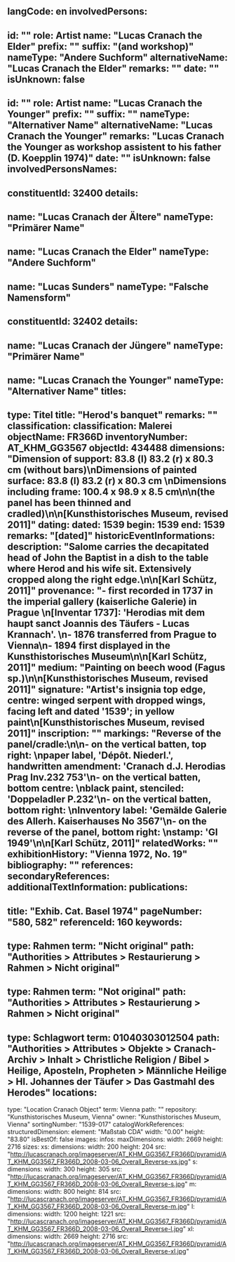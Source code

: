 langCode: en
involvedPersons: 
 - 
   id: ""
  role: Artist
  name: "Lucas Cranach the Elder"
  prefix: ""
  suffix: "(and workshop)"
  nameType: "Andere Suchform"
  alternativeName: "Lucas Cranach the Elder"
  remarks: ""
  date: ""
  isUnknown: false
 - 
   id: ""
  role: Artist
  name: "Lucas Cranach the Younger"
  prefix: ""
  suffix: ""
  nameType: "Alternativer Name"
  alternativeName: "Lucas Cranach the Younger"
  remarks: "Lucas Cranach the Younger as workshop assistent to his father (D. Koepplin 1974)"
  date: ""
  isUnknown: false
involvedPersonsNames: 
 - 
   constituentId: 32400
  details: 
   - 
   name: "Lucas Cranach der Ältere"
    nameType: "Primärer Name"
   - 
   name: "Lucas Cranach the Elder"
    nameType: "Andere Suchform"
   - 
   name: "Lucas Sunders"
    nameType: "Falsche Namensform"
 - 
   constituentId: 32402
  details: 
   - 
   name: "Lucas Cranach der Jüngere"
    nameType: "Primärer Name"
   - 
   name: "Lucas Cranach the Younger"
    nameType: "Alternativer Name"
titles: 
 - 
   type: Titel
  title: "Herod's banquet"
  remarks: ""
classification: 
 classification: Malerei
objectName: FR366D
inventoryNumber: AT_KHM_GG3567
objectId: 434488
dimensions: "Dimension of support: 83.8 (l) 83.2 (r) x 80.3 cm (without bars)\nDimensions of painted surface: 83.8 (l) 83.2 (r) x 80.3 cm \nDimensions including frame: 100.4 x 98.9 x 8.5 cm\n\n(the panel has been thinned and cradled)\n\n[Kunsthistorisches Museum, revised 2011]"
dating: 
 dated: 1539
 begin: 1539
 end: 1539
 remarks: "[dated]"
 historicEventInformations: 
description: "Salome carries the decapitated head of John the Baptist in a dish to the table where Herod and his wife sit. Extensively cropped along the right edge.\n\n[Karl Schütz, 2011]"
provenance: "- first recorded in 1737 in the imperial gallery (kaiserliche Galerie) in Prague \n[Inventar 1737]: 'Herodias mit dem haupt sanct Joannis des Täufers - Lucas Krannach'. \n- 1876 transferred from Prague to Vienna\n- 1894 first displayed in the Kunsthistorisches Museum\n\n[Karl Schütz, 2011]"
medium: "Painting on beech wood (Fagus sp.)\n\n[Kunsthistorisches Museum, revised 2011]"
signature: "Artist's insignia top edge, centre: winged serpent with dropped wings, facing left and dated '1539'; in yellow paint\n[Kunsthistorisches Museum, revised 2011]"
inscription: ""
markings: "Reverse of the panel/cradle:\n\n- on the vertical batten, top right: \npaper label, 'Dépôt. Niederl.', handwritten amendment: 'Cranach d.J. Herodias Prag Inv.232 753'\n- on the vertical batten, bottom centre: \nblack paint, stenciled: 'Doppeladler P.232'\n- on the vertical batten, bottom right: \nInventory label: 'Gemälde Galerie des Allerh. Kaiserhauses No 3567'\n- on the reverse of the panel, bottom right: \nstamp: 'GI 1949'\n\n[Karl Schütz, 2011]"
relatedWorks: ""
exhibitionHistory: "Vienna 1972, No. 19"
bibliography: ""
references: 
secondaryReferences: 
additionalTextInformation: 
publications: 
 - 
   title: "Exhib. Cat. Basel 1974"
  pageNumber: "580, 582"
  referenceId: 160
keywords: 
 - 
   type: Rahmen
  term: "Nicht original"
  path: "Authorities > Attributes > Restaurierung > Rahmen > Nicht original"
 - 
   type: Rahmen
  term: "Not original"
  path: "Authorities > Attributes > Restaurierung > Rahmen > Nicht original"
 - 
   type: Schlagwort
  term: 01040303012504
  path: "Authorities > Attributes > Objekte > Cranach-Archiv > Inhalt > Christliche Religion / Bibel > Heilige, Aposteln, Propheten > Männliche Heilige > Hl. Johannes der Täufer > Das Gastmahl des Herodes"
locations: 
 - 
   type: "Location Cranach Object"
  term: Vienna
  path: ""
repository: "Kunsthistorisches Museum, Vienna"
owner: "Kunsthistorisches Museum, Vienna"
sortingNumber: "1539-017"
catalogWorkReferences: 
structuredDimension: 
 element: "Maßstab CDA"
 width: "0.00"
 height: "83.80"
isBestOf: false
images: 
 infos: 
  maxDimensions: 
   width: 2669
   height: 2716
 sizes: 
  xs: 
   dimensions: 
    width: 200
    height: 204
   src: "http://lucascranach.org/imageserver/AT_KHM_GG3567_FR366D/pyramid/AT_KHM_GG3567_FR366D_2008-03-06_Overall_Reverse-xs.jpg"
  s: 
   dimensions: 
    width: 300
    height: 305
   src: "http://lucascranach.org/imageserver/AT_KHM_GG3567_FR366D/pyramid/AT_KHM_GG3567_FR366D_2008-03-06_Overall_Reverse-s.jpg"
  m: 
   dimensions: 
    width: 800
    height: 814
   src: "http://lucascranach.org/imageserver/AT_KHM_GG3567_FR366D/pyramid/AT_KHM_GG3567_FR366D_2008-03-06_Overall_Reverse-m.jpg"
  l: 
   dimensions: 
    width: 1200
    height: 1221
   src: "http://lucascranach.org/imageserver/AT_KHM_GG3567_FR366D/pyramid/AT_KHM_GG3567_FR366D_2008-03-06_Overall_Reverse-l.jpg"
  xl: 
   dimensions: 
    width: 2669
    height: 2716
   src: "http://lucascranach.org/imageserver/AT_KHM_GG3567_FR366D/pyramid/AT_KHM_GG3567_FR366D_2008-03-06_Overall_Reverse-xl.jpg"